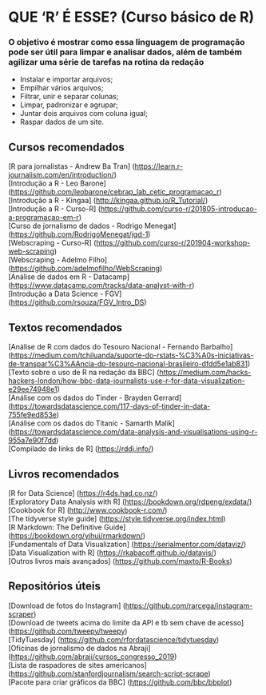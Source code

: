# QUE ‘R’ É ESSE? (Curso básico de R)         

### O objetivo é mostrar como essa linguagem de programação pode ser útil para limpar e analisar dados, além de também agilizar uma série de tarefas na rotina da redação   
- Instalar e importar arquivos;     
- Empilhar vários arquivos;   
- Filtrar, unir e separar colunas;     
- Limpar, padronizar e agrupar;   
- Juntar dois arquivos com coluna igual;   
- Raspar dados de um site.   

## Cursos recomendados
[R para jornalistas - Andrew Ba Tran] (https://learn.r-journalism.com/en/introduction/)       
[Introdução a R - Leo Barone] (https://github.com/leobarone/cebrap_lab_cetic_programacao_r)       
[Introdução a R - Kingaa] (http://kingaa.github.io/R_Tutorial/)       
[Introdução a R - Curso-R] (https://github.com/curso-r/201805-introducao-a-programacao-em-r)       
[Curso de jornalismo de dados - Rodrigo Menegat] (https://github.com/RodrigoMenegat/jgd-1)       
[Webscraping - Curso-R] (https://github.com/curso-r/201904-workshop-web-scraping)       
[Webscraping - Adelmo Filho] (https://github.com/adelmofilho/WebScraping)       
[Análise de dados em R - Datacamp] (https://www.datacamp.com/tracks/data-analyst-with-r)       
[Introdução a Data Science - FGV] (https://github.com/rsouza/FGV_Intro_DS)       

## Textos recomendados
[Análise de R com dados do Tesouro Nacional - Fernando Barbalho] (https://medium.com/tchiluanda/suporte-do-rstats-%C3%A0s-iniciativas-de-transpar%C3%AAncia-do-tesouro-nacional-brasileiro-dfdd5e1ab831)       
[Texto sobre o uso de R na redação da BBC] (https://medium.com/hacks-hackers-london/how-bbc-data-journalists-use-r-for-data-visualization-e29ee74948e1)       
[Análise com os dados do Tinder - Brayden Gerrard]
(https://towardsdatascience.com/117-days-of-tinder-in-data-755fe9ed853e)       
[Análise com os dados do Titanic - Samarth Malik]
(https://towardsdatascience.com/data-analysis-and-visualisations-using-r-955a7e90f7dd)       
[Compilado de links de R] (https://rddj.info/)      

## Livros recomendados
[R for Data Science] (https://r4ds.had.co.nz/)      
[Exploratory Data Analysis with R] (https://bookdown.org/rdpeng/exdata/)      
[Cookbook for R] (http://www.cookbook-r.com/)      
[The tidyverse style guide] (https://style.tidyverse.org/index.html)      
[R Markdown: The Definitive Guide] (https://bookdown.org/yihui/rmarkdown/)      
[Fundamentals of Data Visualization] (https://serialmentor.com/dataviz/)      
[Data Visualization with R] (https://rkabacoff.github.io/datavis/)      
[Outros livros mais avançados] (https://github.com/maxto/R-Books)      

## Repositórios úteis
[Download de fotos do Instagram] (https://github.com/rarcega/instagram-scraper)      
[Download de tweets acima do limite da API e tb sem chave de acesso] (https://github.com/tweepy/tweepy)      
[TidyTuesday] (https://github.com/rfordatascience/tidytuesday)      
[Oficinas de jornalismo de dados na Abraji] (https://github.com/abraji/cursos_congresso_2019)      
[Lista de raspadores de sites americanos] (https://github.com/stanfordjournalism/search-script-scrape)      
[Pacote para criar gráficos da BBC] (https://github.com/bbc/bbplot)      
